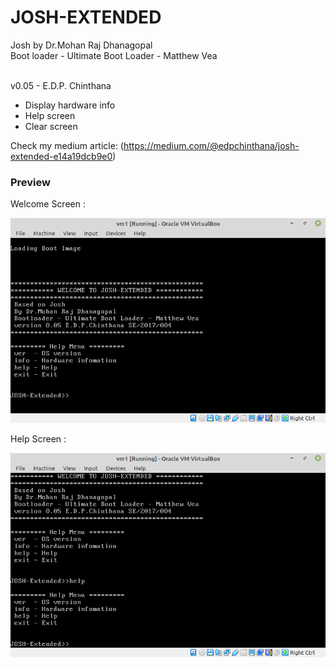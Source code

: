 # JOSH-EXTENDED
Josh by Dr.Mohan Raj Dhanagopal<br>
Boot loader - Ultimate Boot Loader - Matthew Vea<br><br>

v0.05 -  E.D.P. Chinthana
  * Display hardware info
  * Help screen
  * Clear screen
 
 Check my medium article:
(https://medium.com/@edpchinthana/josh-extended-e14a19dcb9e0)
  
<h3>Preview</h3>

Welcome Screen :

![Welcome Screen](https://github.com/edpchinthana/josh-extended/blob/master/preview/image1.png)<br>

Help Screen :

![Help Screen](https://github.com/edpchinthana/josh-extended/blob/master/preview/image2.png)
